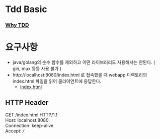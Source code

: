 
# Tdd Basic 

### [Why TDD](https://github.com/keepinmindsh/lines_edu/blob/main/tdd/basic/README.md)

# 요구사항 

- java/golang의 순수 함수를 제외하고 어떤 라이브러리도 사용해서는 안된다. ( gin, mux 등등 사용 불가 ) 
- http://localhost:8080/index.html 로 접속했을 때 webapp 디렉토리의 index.html 파일을 읽어 클라이언트에 응답한다. 
  - [index.html](https://github.com/keepinmindsh/lines_edu/blob/main/tdd/codesample/index.html) 


## HTTP Header 

GET /index.html  HTTP/1.1  
Host: localhost:8080  
Connection: keep-alive   
Accept: */*     


